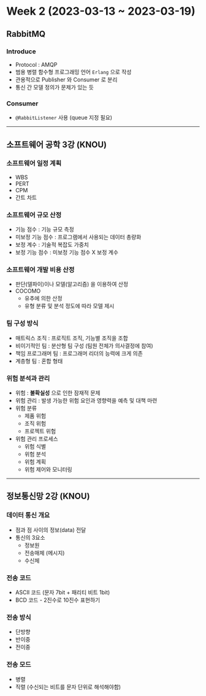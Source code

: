 # Week 2 (2023-03-13 ~ 2023-03-19)

## RabbitMQ
### Introduce
- Protocol : AMQP
- 범용 병렬 함수형 프로그래밍 언어 `Erlang` 으로 작성
- 관용적으로 Publisher 와 Consumer 로 분리
- 통신 간 모델 정의가 문제가 있는 듯

### Consumer
- `@RabbitListener` 사용 (queue 지정 필요)

---

## 소프트웨어 공학 3강 (KNOU)
### 소프트웨어 일정 계획
- WBS 
- PERT
- CPM
- 간트 차트

### 소프트웨어 규모 산정
- 기능 점수 : 기능 규모 측정
- 미보정 기능 점수 : 프로그램에서 사용되는 데이터 총량화
- 보정 계수 : 기술적 복잡도 가중치
- 보정 기능 점수 : 미보정 기능 점수 X 보정 계수


### 소프트웨어 개발 비용 산정
- 판단(델파이)이나 모델(알고리즘) 을 이용하여 산정
- COCOMO
    - 유추에 의한 산정
    - 유형 분류 및 분석 정도에 따라 모델 제시

### 팀 구성 방식
- 매트릭스 조직 : 프로직트 조직, 기능별 조직을 조합
- 비이기적인 팀 : 분산형 팀 구성 (팀원 전체가 의사결정에 참여)
- 책임 프로그래머 팀 : 프로그래머 리더의 능력에 크게 의존
- 계층형 팀 : 혼합 형태

### 위험 분석과 관리
- 위험 : **불확실성** 으로 인한 잠재적 문제
- 위험 관리 : 발생 가능한 위험 요인과 영향력을 예측 및 대책 마련
- 위험 분류
    - 제품 위험
    - 조직 위험
    - 프로젝트 위험
- 위험 관리 프로세스
    - 위험 식별
    - 위험 분석
    - 위험 계획
    - 위험 제어와 모니터링

---

## 정보통신망 2강 (KNOU)
### 데이터 통신 개요
- 점과 점 사이의 정보(data) 전달
- 통신의 3요소
    - 정보원
    - 전송매체 (메시지)
    - 수신체

### 전송 코드
- ASCII 코드 (문자 7bit + 패리티 비트 1bit)
- BCD 코드 - 2진수로 10진수 표현하기

### 전송 방식
- 단방향
- 반이중
- 전이중

### 전송 모드
- 병렬
- 직렬 (수신되는 비트를 문자 단위로 해석해야함)